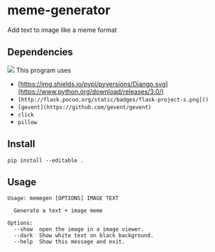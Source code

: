 # meme-generator
Add text to image like a meme format

## Dependencies
![](https://img.shields.io/hackage-deps/v/lens.svg)
This program uses
  * [https://img.shields.io/pypi/pyversions/Django.svg](https://www.python.org/download/releases/3.0/)
  * `[http://flask.pocoo.org/static/badges/flask-project-s.png]()`
  * `[gevent](https://github.com/gevent/gevent)`
  * `click`
  * `pillow`

## Install

`pip install --editable .`

## Usage

```
Usage: memegen [OPTIONS] IMAGE TEXT

  Generate a text + image meme

Options:
  --show  open the image in a image viewer.
  --dark  Show white text on black background.
  --help  Show this message and exit.
```
